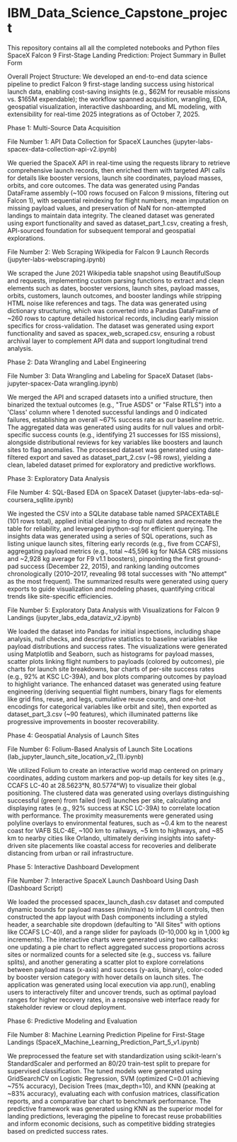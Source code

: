 # IBM_Data_Science_Capstone_project
This repository contains all all the completed notebooks and Python files
SpaceX Falcon 9 First-Stage Landing Prediction: Project Summary in Bullet Form

Overall Project Structure: We developed an end-to-end data science pipeline to predict Falcon 9 first-stage landing success using historical launch data, enabling cost-saving insights (e.g., $62M for reusable missions vs. $165M expendable); the workflow spanned acquisition, wrangling, EDA, geospatial visualization, interactive dashboarding, and ML modeling, with extensibility for real-time 2025 integrations as of October 7, 2025.

Phase 1: Multi-Source Data Acquisition

File Number 1: API Data Collection for SpaceX Launches (jupyter-labs-spacex-data-collection-api-v2.ipynb)

We queried the SpaceX API in real-time using the requests library to retrieve comprehensive launch records, then enriched them with targeted API calls for details like booster versions, launch site coordinates, payload masses, orbits, and core outcomes.
The data was generated using Pandas DataFrame assembly (~100 rows focused on Falcon 9 missions, filtering out Falcon 1), with sequential reindexing for flight numbers, mean imputation on missing payload values, and preservation of NaN for non-attempted landings to maintain data integrity.
The cleaned dataset was generated using export functionality and saved as dataset_part_1.csv, creating a fresh, API-sourced foundation for subsequent temporal and geospatial explorations.


File Number 2: Web Scraping Wikipedia for Falcon 9 Launch Records (jupyter-labs-webscraping.ipynb)

We scraped the June 2021 Wikipedia table snapshot using BeautifulSoup and requests, implementing custom parsing functions to extract and clean elements such as dates, booster versions, launch sites, payload masses, orbits, customers, launch outcomes, and booster landings while stripping HTML noise like references and tags.
The data was generated using dictionary structuring, which was converted into a Pandas DataFrame of ~260 rows to capture detailed historical records, including early mission specifics for cross-validation.
The dataset was generated using export functionality and saved as spacex_web_scraped.csv, ensuring a robust archival layer to complement API data and support longitudinal trend analysis.



Phase 2: Data Wrangling and Label Engineering

File Number 3: Data Wrangling and Labeling for SpaceX Dataset (labs-jupyter-spacex-Data wrangling.ipynb)

We merged the API and scraped datasets into a unified structure, then binarized the textual outcomes (e.g., "True ASDS" or "False RTLS") into a 'Class' column where 1 denoted successful landings and 0 indicated failures, establishing an overall ~67% success rate as our baseline metric.
The aggregated data was generated using audits for null values and orbit-specific success counts (e.g., identifying 21 successes for ISS missions), alongside distributional reviews for key variables like boosters and launch sites to flag anomalies.
The processed dataset was generated using date-filtered export and saved as dataset_part_2.csv (~98 rows), yielding a clean, labeled dataset primed for exploratory and predictive workflows.



Phase 3: Exploratory Data Analysis

File Number 4: SQL-Based EDA on SpaceX Dataset (jupyter-labs-eda-sql-coursera_sqllite.ipynb)

We ingested the CSV into a SQLite database table named SPACEXTABLE (101 rows total), applied initial cleaning to drop null dates and recreate the table for reliability, and leveraged ipython-sql for efficient querying.
The insights data was generated using a series of SQL operations, such as listing unique launch sites, filtering early records (e.g., five from CCAFS), aggregating payload metrics (e.g., total ~45,596 kg for NASA CRS missions and ~2,928 kg average for F9 v1.1 boosters), pinpointing the first ground-pad success (December 22, 2015), and ranking landing outcomes chronologically (2010–2017, revealing 98 total successes with "No attempt" as the most frequent).
The summarized results were generated using query exports to guide visualization and modeling phases, quantifying critical trends like site-specific efficiencies.


File Number 5: Exploratory Data Analysis with Visualizations for Falcon 9 Landings (jupyter_labs_eda_dataviz_v2.ipynb)

We loaded the dataset into Pandas for initial inspections, including shape analysis, null checks, and descriptive statistics to baseline variables like payload distributions and success rates.
The visualizations were generated using Matplotlib and Seaborn, such as histograms for payload masses, scatter plots linking flight numbers to payloads (colored by outcomes), pie charts for launch site breakdowns, bar charts of per-site success rates (e.g., 92% at KSC LC-39A), and box plots comparing outcomes by payload to highlight variance.
The enhanced dataset was generated using feature engineering (deriving sequential flight numbers, binary flags for elements like grid fins, reuse, and legs, cumulative reuse counts, and one-hot encodings for categorical variables like orbit and site), then exported as dataset_part_3.csv (~90 features), which illuminated patterns like progressive improvements in booster recoverability.



Phase 4: Geospatial Analysis of Launch Sites

File Number 6: Folium-Based Analysis of Launch Site Locations (lab_jupyter_launch_site_location_v2_(1).ipynb)

We utilized Folium to create an interactive world map centered on primary coordinates, adding custom markers and pop-up details for key sites (e.g., CCAFS LC-40 at 28.5623°N, 80.5774°W) to visualize their global positioning.
The clustered data was generated using overlays distinguishing successful (green) from failed (red) launches per site, calculating and displaying rates (e.g., 92% success at KSC LC-39A) to correlate location with performance.
The proximity measurements were generated using polyline overlays to environmental features, such as ~0.4 km to the nearest coast for VAFB SLC-4E, ~100 km to railways, ~5 km to highways, and ~85 km to nearby cities like Orlando, ultimately deriving insights into safety-driven site placements like coastal access for recoveries and deliberate distancing from urban or rail infrastructure.



Phase 5: Interactive Dashboard Development

File Number 7: Interactive SpaceX Launch Dashboard Using Dash (Dashboard Script)

We loaded the processed spacex_launch_dash.csv dataset and computed dynamic bounds for payload masses (min/max) to inform UI controls, then constructed the app layout with Dash components including a styled header, a searchable site dropdown (defaulting to "All Sites" with options like CCAFS LC-40), and a range slider for payloads (0–10,000 kg in 1,000 kg increments).
The interactive charts were generated using two callbacks: one updating a pie chart to reflect aggregated success proportions across sites or normalized counts for a selected site (e.g., success vs. failure splits), and another generating a scatter plot to explore correlations between payload mass (x-axis) and success (y-axis, binary), color-coded by booster version category with hover details on launch sites.
The application was generated using local execution via app.run(), enabling users to interactively filter and uncover trends, such as optimal payload ranges for higher recovery rates, in a responsive web interface ready for stakeholder review or cloud deployment.



Phase 6: Predictive Modeling and Evaluation

File Number 8: Machine Learning Prediction Pipeline for First-Stage Landings (SpaceX_Machine_Learning_Prediction_Part_5_v1.ipynb)

We preprocessed the feature set with standardization using scikit-learn's StandardScaler and performed an 80/20 train-test split to prepare for supervised classification.
The tuned models were generated using GridSearchCV on Logistic Regression, SVM (optimized C=0.01 achieving ~75% accuracy), Decision Trees (max_depth=10), and KNN (peaking at ~83% accuracy), evaluating each with confusion matrices, classification reports, and a comparative bar chart to benchmark performance.
The predictive framework was generated using KNN as the superior model for landing predictions, leveraging the pipeline to forecast reuse probabilities and inform economic decisions, such as competitive bidding strategies based on predicted success rates.
